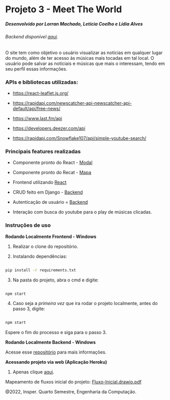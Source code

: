 # Projeto 3 - Meet The World
##### Desenvolvido por Lorran Machado, Letícia Coelho e Lídia Alves
###### Backend disponível [aqui](https://github.com/LidiaDomingos/backend-LLL).

O site tem como objetivo o usuário visualizar as notícias em qualquer lugar do mundo, além de ter acesso às músicas mais tocadas em tal local. O usuário pode salvar as notíciais e músicas que mais o interessam, tendo em seu perfil essas informações.

### APIs e bibliotecas utilizadas:
 
- https://react-leaflet.js.org/

- https://rapidapi.com/newscatcher-api-newscatcher-api-default/api/free-news/

- https://www.last.fm/api

- https://developers.deezer.com/api

- https://rapidapi.com/Snowflake107/api/simple-youtube-search/

### Principais features realizadas

- Componente pronto do React - [Modal](https://bestofreactjs.com/repo/Beisenbayev-use-modal-element#) 

- Componente pronto do Recat - [Mapa]( https://react-leaflet.js.org/)

- Frontend utilizando [React](https://pt-br.reactjs.org)

- CRUD feito em Django - [Backend](https://github.com/LidiaDomingos/backend-LLL)

- Autenticação de usuário = [Backend](https://github.com/LidiaDomingos/backend-LLL)

- Interação com busca do youtube para o play de músicas clicadas.

### Instruções de uso 


**Rodando Localmente Frontend - Windows**


1. Realizar o clone do repositório.

2. Instalando dependências:


```bash

pip install -r requirements.txt

```
3. Na pasta do projeto, abra o cmd e digite:


```bash

npm start

```

4. Caso seja a *primeira vez* que ira rodar o projeto localmente, antes do passo 3, digite:

```bash

npm start

```
Espere o fim do processo e siga para o passo 3.


**Rodando Localmente Backend - Windows**

Acesse esse [repositório](https://github.com/LidiaDomingos/backend-LLL) para mais informações.


**Acessando projeto via web (Aplicação Heroku)**

1. Apenas clique <a href = "https://serene-bastion-41676.herokuapp.com/">aqui</a>.


Mapeamento de fluxos inicial do projeto: 
[Fluxo-Inicial.drawio.pdf](https://github.com/insper-tecnologias-web/projeto-3-lll/files/8779015/Fluxo-Inicial.drawio.pdf)

@2022, Insper. Quarto Semestre, Engenharia da Computação.
